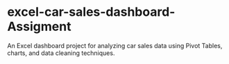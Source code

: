 # excel-car-sales-dashboard- Assigment
An Excel dashboard project for analyzing car sales data using Pivot Tables, charts, and data cleaning techniques.
